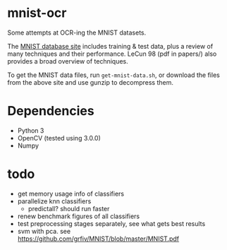 # mnist-ocr
Some attempts at OCR-ing the MNIST datasets.

The [MNIST database site](http://yann.lecun.com/exdb/mnist/) includes training &
test data, plus a review of many techniques and their performance. LeCun 98 (pdf
in papers/) also provides a broad overview of techniques.

To get the MNIST data files, run `get-mnist-data.sh`, or download the files
from the above site and use gunzip to decompress them.

# Dependencies
- Python 3
- OpenCV (tested using 3.0.0)
- Numpy

# todo
- get memory usage info of classifiers
- parallelize knn classifiers
  - predictall? should run faster
- renew benchmark figures of all classifiers
- test preprocessing stages separately, see what gets best results
- svm with pca. see https://github.com/grfiv/MNIST/blob/master/MNIST.pdf